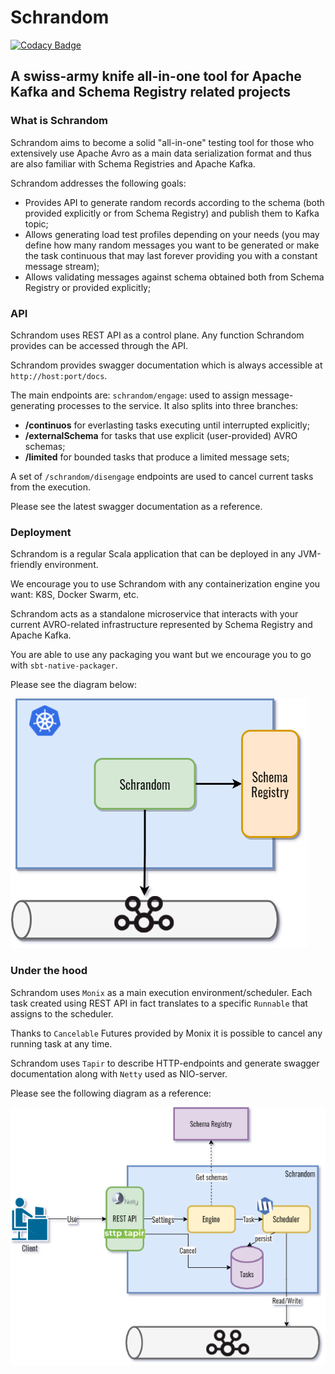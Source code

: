 # Schrandom
[![Codacy Badge](https://app.codacy.com/project/badge/Grade/e76dfd3f2eca4063a79c40018d1440ab)](https://www.codacy.com/gh/Lockdain/schrandom/dashboard?utm_source=github.com&amp;utm_medium=referral&amp;utm_content=Lockdain/schrandom&amp;utm_campaign=Badge_Grade)

## A swiss-army knife all-in-one tool for Apache Kafka and Schema Registry related projects

### What is Schrandom
Schrandom aims to become a solid "all-in-one" testing tool for those who extensively use Apache Avro as a main data serialization format and thus are also familiar with Schema Registries and Apache Kafka.

Schrandom addresses the following goals:

* Provides API to generate random records according to the schema (both provided explicitly or from Schema Registry) and publish them to Kafka topic;
* Allows generating load test profiles depending on your needs (you may define how many random messages you want to be generated or make the task continuous that may last forever providing you with a constant message stream);
* Allows validating messages against schema obtained both from Schema Registry or provided explicitly;

### API
Schrandom uses REST API as a control plane. Any function Schrandom provides can be accessed through the API.

Schrandom provides swagger documentation which is always accessible at `http://host:port/docs`.

The main endpoints are:
`schrandom/engage`: used to assign message-generating processes to the service.
It also splits into three branches:

* **/continuos** for everlasting tasks executing until interrupted explicitly;
* **/externalSchema** for tasks that use explicit (user-provided) AVRO schemas;
* **/limited** for bounded tasks that produce a limited message sets;

A set of `/schrandom/disengage` endpoints are used to cancel current tasks from the execution.

Please see the latest swagger documentation as a reference.

### Deployment
Schrandom is a regular Scala application that can be deployed in any JVM-friendly environment.

We encourage you to use Schrandom with any containerization engine you want: K8S, Docker Swarm, etc.

Schrandom acts as a standalone microservice that interacts with your current AVRO-related infrastructure represented by Schema Registry and Apache Kafka.

You are able to use any packaging you want but we encourage you to go with `sbt-native-packager`.

Please see the diagram below:

![Diagram](https://github.com/Lockdain/schrandom/blob/master/doc/schema/schrandom_placement.png?raw=true)

### Under the hood
Schrandom uses `Monix` as a main execution environment/scheduler. Each task created using REST API in fact translates to a specific `Runnable` that assigns to the scheduler.

Thanks to `Cancelable` Futures provided by Monix it is possible to cancel any running task at any time.

Schrandom uses `Tapir` to describe HTTP-endpoints and generate swagger documentation along with `Netty` used as NIO-server.

Please see the following diagram as a reference:

![Diagram](https://github.com/Lockdain/schrandom/blob/master/doc/schema/schrandom_architecture.png?raw=true)